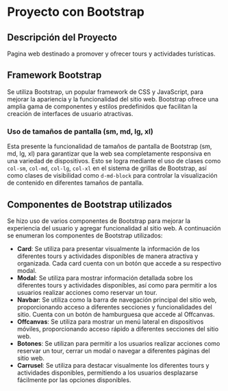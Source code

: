 # Proyecto con Bootstrap

## Descripción del Proyecto
Pagina web destinado a promover y ofrecer tours y actividades turísticas. 

## Framework Bootstrap
Se utiliza Bootstrap, un popular framework de CSS y JavaScript, para mejorar la apariencia y la funcionalidad del sitio web. Bootstrap ofrece una amplia gama de componentes y estilos predefinidos que facilitan la creación de interfaces de usuario atractivas.

### Uso de tamaños de pantalla (sm, md, lg, xl)
Esta presente la funcionalidad de tamaños de pantalla de Bootstrap (sm, md, lg, xl) para garantizar que la web sea completamente responsiva en una variedad de dispositivos. Esto se logra mediante el uso de clases como `col-sm`, `col-md`, `col-lg`, `col-xl` en el sistema de grillas de Bootstrap, así como clases de visibilidad como `d-md-block` para controlar la visualización de contenido en diferentes tamaños de pantalla.

## Componentes de Bootstrap utilizados
Se hizo uso de varios componentes de Bootstrap para mejorar la experiencia del usuario y agregar funcionalidad al sitio web. A continuación se enumeran los componentes de Bootstrap utilizados:

- **Card**: Se utiliza para presentar visualmente la información de los diferentes tours y actividades disponibles de manera atractiva y organizada. Cada card cuenta con un botón que accede a su respectivo modal.
- **Modal**: Se utiliza para mostrar información detallada sobre los diferentes tours y actividades disponibles, así como para permitir a los usuarios realizar acciones como reservar un tour.
- **Navbar**: Se utiliza como la barra de navegación principal del sitio web, proporcionando acceso a diferentes secciones y funcionalidades del sitio. Cuenta con un botón de hamburguesa que accede al Offcanvas.
- **Offcanvas**: Se utiliza para mostrar un menú lateral en dispositivos móviles, proporcionando acceso rápido a diferentes secciones del sitio web.
- **Botones**: Se utilizan para permitir a los usuarios realizar acciones como reservar un tour, cerrar un modal o navegar a diferentes páginas del sitio web.
- **Carrusel**: Se utiliza para destacar visualmente los diferentes tours y actividades disponibles, permitiendo a los usuarios desplazarse fácilmente por las opciones disponibles.